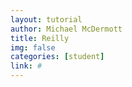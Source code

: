 ```yaml
---
layout: tutorial
author: Michael McDermott
title: Reilly
img: false
categories: [student]
link: #
---
```

